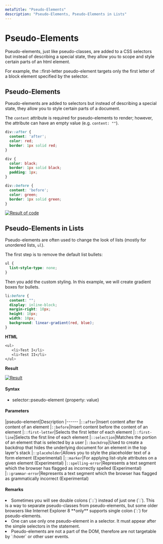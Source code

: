```yaml
---
metaTitle: "Pseudo-Elements"
description: "Pseudo-Elements, Pseudo-Elements in Lists"
---
```


# Pseudo-Elements


Pseudo-elements, just like pseudo-classes, are added to a CSS selectors but instead of describing a special state, they allow you to scope and style certain parts of an html element.

For example, the ::first-letter pseudo-element targets only the first letter of a block element specified by the selector.



## Pseudo-Elements


Pseudo-elements are added to selectors but instead of describing a special state, they allow you to style certain parts of a document.

The `content` attribute is required for pseudo-elements to render; however, the attribute can have an empty value (e.g. `content: ""`).

```css
div::after {
  content: 'after';
  color: red;
  border: 1px solid red;
}

div {
  color: black;
  border: 1px solid black;
  padding: 1px;
}

div::before {
  content: 'before';
  color: green;
  border: 1px solid green;
}

```

[<img src="http://i.stack.imgur.com/5Lu08.png" alt="Result of code" />](http://i.stack.imgur.com/5Lu08.png)



## Pseudo-Elements in Lists


Pseudo-elements are often used to change the look of lists (mostly for unordered lists, `ul`).

The first step is to remove the default list bullets:

```css
ul {
  list-style-type: none;
}

```

Then you add the custom styling. In this example, we will create gradient boxes for bullets.

```css
li:before {
  content: "";
  display: inline-block;
  margin-right: 10px; 
  height: 10px;
  width: 10px;
  background: linear-gradient(red, blue);
}

```

**HTML**

```css
<ul>
   <li>Test I</li>
   <li>Test II</li>
</ul>

```

**Result**

[<img src="https://i.stack.imgur.com/y47uU.png" alt="Result" />](https://i.stack.imgur.com/y47uU.png)



#### Syntax


- selector::pseudo-element {property: value}



#### Parameters


|pseudo-element|Description
|------
|`::after`|Insert content after the content of an element
|`::before`|Insert content before the content of an element
|`::first-letter`|Selects the first letter of each element
|`::first-line`|Selects the first line of each element
|`::selection`|Matches the portion of an element that is selected by a user
|`::backdrop`|Used to create a backdrop that hides the underlying document for an element in the top layer's stack
|`::placeholder`|Allows you to style the placeholder text of a form element (Experimental)
|`::marker`|For applying list-style attributes on a given element (Experimental)
|`::spelling-error`|Represents a text segment which the browser has flagged as incorrectly spelled (Experimental)
|`::grammar-error`|Represents a text segment which the browser has flagged as grammatically incorrect (Experimental)



#### Remarks


<li>
Sometimes you will see double colons (`::`) instead of just one (`:`). This is a way to separate pseudo-classes from pseudo-elements, but some older browsers like Internet Explorer 8 **only** supports single colon (`:`) for pseudo-elements.
</li>
<li>
One can use only one pseudo-element in a selector. It must appear after the simple selectors in the statement.
</li>
<li>
Pseudo-elements are not a part of the DOM, therefore are not targetable by `:hover` or other user events.
</li>

